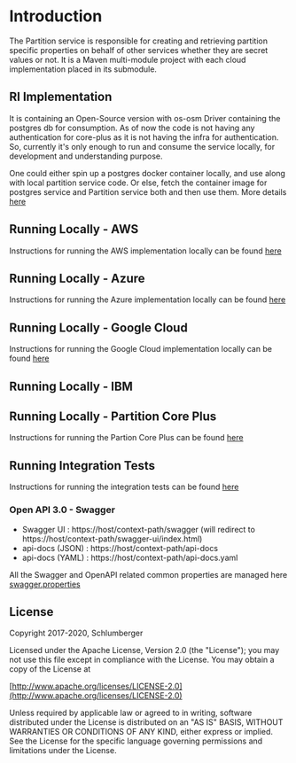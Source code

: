 # Introduction

The Partition service is responsible for creating and retrieving partition specific properties on behalf of other services whether they are secret values or not. It is a Maven multi-module project with each cloud implementation placed in its submodule.

## RI Implementation
It is containing an Open-Source version with os-osm Driver containing the postgres db for consumption. As of now the code is not having any authentication for core-plus as it is not having the infra for authentication.
So, currently it's only enough to run and consume the service locally, for development and understanding purpose.

One could either spin up a postgres docker container locally, and use along with local partition service code. Or else, fetch the container image for postgres service and Partition service both and then use them. More details [here](./README.md#running-locally---partition-core-plus) 

## Running Locally - AWS

Instructions for running the AWS implementation locally can be found [here](./provider/partition-aws/README.md)

## Running Locally - Azure

Instructions for running the Azure implementation locally can be found [here](./provider/partition-azure/README.md)

## Running Locally - Google Cloud

Instructions for running the Google Cloud implementation locally can be found [here](./provider/partition-gc/README.md)

## Running Locally - IBM

## Running Locally - Partition Core Plus
Instructions for running the Partion Core Plus can be found [here](./partition-core-plus/README.md)

## Running Integration Tests

Instructions for running the integration tests can be found [here](./testing/README.md)

### Open API 3.0 - Swagger
- Swagger UI : https://host/context-path/swagger (will redirect to https://host/context-path/swagger-ui/index.html)
- api-docs (JSON) : https://host/context-path/api-docs
- api-docs (YAML) : https://host/context-path/api-docs.yaml

All the Swagger and OpenAPI related common properties are managed here [swagger.properties](./partition-core/src/main/resources/swagger.properties)

## License

Copyright 2017-2020, Schlumberger

Licensed under the Apache License, Version 2.0 (the "License");
you may not use this file except in compliance with the License.
You may obtain a copy of the License at

[http://www.apache.org/licenses/LICENSE-2.0](http://www.apache.org/licenses/LICENSE-2.0)

Unless required by applicable law or agreed to in writing, software
distributed under the License is distributed on an "AS IS" BASIS,
WITHOUT WARRANTIES OR CONDITIONS OF ANY KIND, either express or implied.
See the License for the specific language governing permissions and
limitations under the License.
